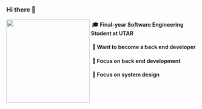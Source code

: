 ### Hi there 👋

<img align="left" width="220" src="https://user-images.githubusercontent.com/65067887/215137484-707563bf-ce00-4fe4-bf70-0cef24776d40.gif" />

#### &nbsp;🎓 Final-year Software Engineering Student at UTAR

#### &nbsp;👔 Want to become a back end developer

#### &nbsp;📍 Focus on back end development

#### &nbsp;📍 Focus on system design
